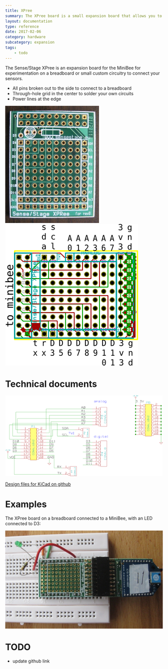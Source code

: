 ```yaml
---
title: XPree
summary: The XPree board is a small expansion board that allows you to prototype on a breadboard or make a small custom circuit.
layout: documentation
type: reference
date: 2017-02-06
category: hardware
subcategory: expansion
tags:
    - todo
---
```


The Sense/Stage XPree is an expansion board for the MiniBee for experimentation on a breadboard or small custom circuitry to connect your sensors.

* All pins broken out to the side to connect to a breadboard
* Through-hole grid in the center to solder your own circuits
* Power lines at the edge


![](/img/XPree.jpg)
![](/img/XPree_layout.png)

# Technical documents

![](/img/xpree_schematic.png)


[Design files for KiCad on github]()

# Examples

The XPree board on a breadboard connected to a MiniBee, with an LED connected to D3:

![](/img/XPree_breadboard.jpg)


# TODO

- update github link
